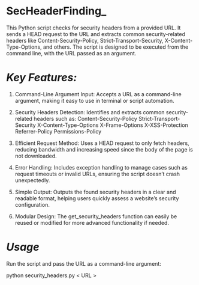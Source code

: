 # SecHeaderFinding_<JD>
This Python script checks for security headers from a provided URL. It sends a HEAD request to the URL and extracts common security-related headers like Content-Security-Policy, Strict-Transport-Security, X-Content-Type-Options, and others. The script is designed to be executed from the command line, with the URL passed as an argument.

# *Key Features:*
1. Command-Line Argument Input: Accepts a URL as a command-line argument, making it easy to use in terminal or script automation.
2. Security Headers Detection: Identifies and extracts common security-related headers such as:
   Content-Security-Policy
   Strict-Transport-Security
   X-Content-Type-Options
   X-Frame-Options
   X-XSS-Protection
   Referrer-Policy
   Permissions-Policy
3. Efficient Request Method: Uses a HEAD request to only fetch headers, reducing bandwidth and increasing speed since the body of the page is not downloaded.

4. Error Handling: Includes exception handling to manage cases such as request timeouts or invalid URLs, ensuring the script doesn’t crash unexpectedly.

5. Simple Output: Outputs the found security headers in a clear and readable format, helping users quickly assess a website’s security configuration.

6. Modular Design: The get_security_headers function can easily be reused or modified for more advanced functionality if needed.

# *Usage*
Run the script and pass the URL as a command-line argument:

python security_headers.py < URL >
